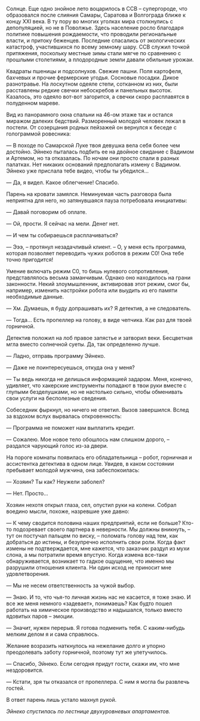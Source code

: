 Солнце. Еще одно знойное лето воцарилось в ССВ – супергороде, что образовался после слияния Самары, Саратова и Волгограда ближе к концу XXI века. В ту пору во многих уголках мира столкнулись с депопуляцией, но не в Поволжье. Здесь население росло благодаря политике повышения рождаемости, что проводили региональные власти, и притоку беженцев. Последние спасались от экологических катастроф, участившихся по всему земному шару. ССВ служил точкой притяжения, поскольку местные зимы стали мягче по сравнению с прошлыми столетиями, а плодородные земли давали обильные урожаи.

Квадраты пшеницы и подсолнухов. Свежие пашни. Поля картофеля, бахчевых и прочие фермерские угодья. Сосновые посадки. Дикое разнотравье. На лоскутном одеяле степи, сотканном из них, были расставлены редкие свечки небоскребов и панельных высоток. Казалось, это одеяло вот-вот загорится, а свечки скоро расплавятся в полуденном мареве.

Вид из панорамного окна спальни на 46-ом этаже так и остался миражом далеких бедствий. Разморенный молодой человек лежал в постели. От созерцания родных пейзажей он вернулся к беседе с голограммой ровесника:

— В походе по Самарской Луке твоя девушка вела себя более чем достойно. Эйнеко пыталась подбить ее на двойное свидание с Вадимом и Артемом, но та отказалась. По ночам они просто спали в разных палатках. Нет никаких оснований предполагать измену с Вадимом. Эйнеко уже прислала тебе видео, чтобы ты убедился...

— Да, я видел. Какое облегчение! Спасибо.

Парень на кровати замялся. Неминуемая часть разговора была неприятна для него, но затянувшаяся пауза потребовала инициативы:

— Давай поговорим об оплате.

— Ой, прости. Я сейчас на мели. Денег нет.

— И чем ты собираешься расплачиваться?

— Эээ, – протянул незадачливый клиент. – О, у меня есть программа, которая позволяет переводить чужих роботов в режим С0! Она тебе точно пригодится!

Умение включать режим С0, то бишь нулевого сопротивления, представлялось весьма заманчивым. Однако оно находилось на грани законности. Некий злоумышленник, активировав этот режим, смог бы, например, изменить настройки робота или выудить из его памяти необходимые данные.

— Хм. Думаешь, я буду допрашивать их? Я детектив, а не следователь.

— Тогда... Есть пропеллер на голову, в виде чепчика. Как раз для твоей горничной.

Детектив положил на лоб правое запястье и затворил веки. Бесцветная мгла вместо солнечной суеты. Да, так определенно лучше.

— Ладно, отправь программу Эйнеко.

— Даже не поинтересуешься, откуда она у меня?

— Ты ведь никогда не делишься информацией задаром. Меня, конечно, удивляет, что хакерские инструменты попадают в твои руки вместе с глупыми безделушками, но не настолько сильно, чтобы обменивать свои услуги на бесполезные сведения.

Собеседник фыркнул, но ничего не ответил. Вызов завершился. Вслед за вздохом вслух вырвалась откровенность: 

— Программа не поможет нам выплатить кредит.

— Сожалею. Мое новое тело обошлось нам слишком дорого, – раздался чарующий голос из-за двери.

На пороге комнаты появилась его обладательница – робот, горничная и ассистентка детектива в одном лице. Увидев, в каком состоянии пребывает молодой мужчина, она забеспокоилась:

— Хозяин? Ты как? Неужели заболел?

— Нет. Просто...

Хозяин нехотя открыл глаза, сел, опустил руки на колени. Собрал воедино мысли, похоже, назревшие уже давно:

— К чему сводится половина наших предприятий, если не больше? Кто-то подозревает своего партнера в неверности. Мы должны вникнуть, – тут он постучал пальцем по виску, – поломать голову над тем, как добраться до истины, и безупречно исполнить свои роли. Когда факт измены не подтверждается, мне кажется, что заказчик раздул из мухи слона, а мы потратили время впустую. Когда измена все-таки обнаруживается, возникает то гадкое ощущение, что именно мы разрушили отношения клиента. Ни один исход не приносит мне удовлетворения.

— Мы не несем ответственность за чужой выбор.

— Знаю. И то, что чья-то личная жизнь нас не касается, я тоже знаю. И все же меня немного «задевает», понимаешь? Как будто пошел работать на химическое производство и надышался, только вместо ядовитых паров – эмоции. 

— Значит, нужен перерыв. Я готова подменить тебя. С каким-нибудь мелким делом я и сама справлюсь. 

Желание возразить наткнулось на нежелание долго и упорно преодолевать заботу горничной, поэтому тут же улетучилось.

— Спасибо, Эйнеко. Если сегодня придут гости, скажи им, что мне нездоровится. 

— Кстати, зря ты отказался от пропеллера. С ним я могла бы развлечь гостей.

В ответ парень лишь устало махнул рукой.

*Эйнеко спустилась по лестнице двухуровневых апартаментов.*
